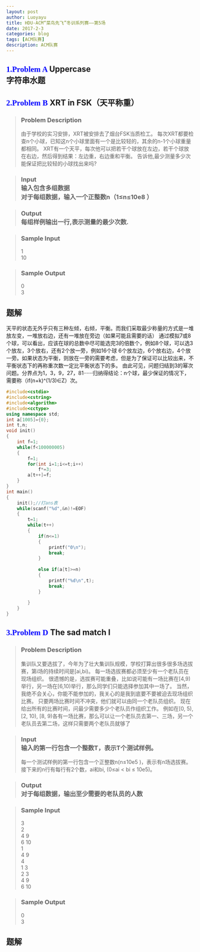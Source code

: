 ```yaml
---
layout: post
author: Luoyayu
title: HDU-ACM“菜鸟先飞”冬训系列赛——第5场
date: 2017-2-3
categories: blog
tags: [ACM队赛]
description: ACM队赛
---
```



## <font face="微软雅黑" color=#0000FF>1.Problem A </font>Uppercase  </br> 字符串水题</br>

## <font face="微软雅黑" color=#0000FF>2.Problem B  </font>XRT in FSK（天平称重）  </br>
>### Problem Description
>由于学校的实习安排，XRT被安排去了烟台FSK当质检工。
每次XRT都要检查n个小球，已知这n个小球里面有一个是比较轻的，其余的n-1个小球重量都相同。
XRT有一个天平，每次他可以把若干个球放在左边，若干个球放在右边，然后得到结果：左边重，右边重和平衡。
告诉他,最少测量多少次能保证把比较轻的小球找出来吗?  </br>

>### Input</br>输入包含多组数据</br>对于每组数据，输入一个正整数n（1≤n≤10e8 ）  

>### Output</br>每组样例输出一行,表示测量的最少次数.</br>

>### Sample Input
>1  
10  

>### Sample Output
>0    
3

## 题解
天平的状态无外乎只有三种左倾，右倾，平衡。而我们采取最少称量的方式是一堆放左变，一堆放右边，还有一堆放在旁边（如果可能且需要的话）
通过模拟7或8个球，可以看出，应该在球的总数中尽可能选完3的倍数个，例如8个球，可以选3个放左，3个放右，还有2个放一旁，例如16个球
6个放左边，6个放右边，4个放一旁。如果状态为平衡，则放在一旁的需要考虑，但是为了保证可以比较出来，不平衡状态下的再称重次数一定比平衡状态下的多。
由此可见，问题归结到3的幂次问题。分界点为1，3，9，27，81······归纳得结论：n个球，最少保证的情况下，需要称（if(n+k)^(1/3)∈Z）次。</br>

```C++ 
#include<cstdio>
#include<cstring>
#include<algorithm>
#include<cctype>
using namespace std;
int a[1005]={0};
int t,n;
void init()
{
    int f=1;
    while(f<100000005)
    {
        f=1;
        for(int i=1;i<=t;i++)
            f*=3;
        a[t++]=f;
    }
}
int main()
{ 
    init();//打ans表
    while(scanf("%d",&n)!=EOF)
    {
        t=1;
        while(t++)
        {
            if(n<=1) 
            {
                printf("0\n");
                break;
            }
            
            else if(a[t]>=n) 
            {
                printf("%d\n",t);
                break;
            }
        
        }
    }
}
```

## <font face="微软雅黑" color=#0000FF>3.Problem D </font> The sad match I
>### Problem Description
>集训队又要选拔了，今年为了壮大集训队规模，学校打算出很多很多场选拔赛，第i场的持续时间是[ai,bi)。
每一场选拔赛都必须至少有一个老队员在现场组织。
很遗憾的是，选拔赛可能重叠，比如说可能有一场比赛在[4,9)举行，另一场在[6,10)举行，那么同学们只能选择参加其中一场了。
当然，我绝不会关心，你能不能参加的，我关心的是我到底要不要被迫去现场组织比赛。
只要两场比赛时间不冲突，他们就可以由同一个老队员组织。
现在给出所有的比赛时间，问最少需要多少个老队员作组织工作。
例如在[0, 5), [2, 10), [8, 9)各有一场比赛，那么可以让一个老队员去第一、三场，另一个老队员去第二场，这样只需要两个老队员就够了  </br>

>### Input</br>输入的第一行包含一个整数T，表示T个测试样例。  
>每一个测试样例的第一行包含一个正整数n(n≤10e5 )，表示有n场选拔赛。
接下来的n行有每行有2个数，ai和bi, (0≤ai < bi ≤ 10e5)。

>### Output</br>对于每组数据，输出至少需要的老队员的人数</br>

>### Sample Input
>3  
2  
4 9  
6 10  
1    
4 9  
4  
1 3  
2 3  
4 9  
6 10 

>### Sample Output
>0   
3

## 题解
